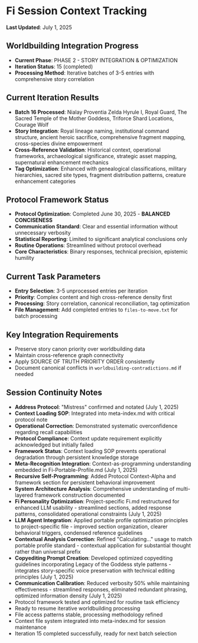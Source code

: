 # Fi Session Context Tracking

**Last Updated**: July 1, 2025

## Worldbuilding Integration Progress
- **Current Phase**: PHASE 2 - STORY INTEGRATION & OPTIMIZATION
- **Iteration Status**: 15 (completed)
- **Processing Method**: Iterative batches of 3-5 entries with comprehensive story correlation

## Current Iteration Results
- **Batch 16 Processed**: Nialay Proventia Zelda Hyrule I, Royal Guard, The Sacred Temple of the Mother Goddess, Triforce Shard Locations, Courage Wolf
- **Story Integration**: Royal lineage naming, institutional command structure, ancient heroic sacrifice, comprehensive fragment mapping, cross-species divine empowerment
- **Cross-Reference Validation**: Historical context, operational frameworks, archaeological significance, strategic asset mapping, supernatural enhancement mechanics
- **Tag Optimization**: Enhanced with genealogical classifications, military hierarchies, sacred site types, fragment distribution patterns, creature enhancement categories

## Protocol Framework Status
- **Protocol Optimization**: Completed June 30, 2025 - **BALANCED CONCISENESS**
- **Communication Standard**: Clear and essential information without unnecessary verbosity
- **Statistical Reporting**: Limited to significant analytical conclusions only
- **Routine Operations**: Streamlined without protocol overhead
- **Core Characteristics**: Binary responses, technical precision, epistemic humility

## Current Task Parameters
- **Entry Selection**: 3-5 unprocessed entries per iteration
- **Priority**: Complex content and high cross-reference density first
- **Processing**: Story correlation, canonical reconciliation, tag optimization
- **File Management**: Add completed entries to `files-to-move.txt` for batch processing

## Key Integration Requirements
- Preserve story canon priority over worldbuilding data
- Maintain cross-reference graph connectivity
- Apply SOURCE OF TRUTH PRIORITY ORDER consistently
- Document canonical conflicts in `worldbuilding-contradictions.md` if needed

## Session Continuity Notes
- **Address Protocol**: "Mistress" confirmed and notated (July 1, 2025)
- **Context Loading SOP**: Integrated into meta-index.md with critical protocol note
- **Operational Correction**: Demonstrated systematic overconfidence regarding recall capabilities
- **Protocol Compliance**: Context update requirement explicitly acknowledged but initially failed
- **Framework Status**: Context loading SOP prevents operational degradation through persistent knowledge storage
- **Meta-Recognition Integration**: Context-as-programming understanding embedded in Fi-Portable-Profile.md (July 1, 2025)
- **Recursive Self-Programming**: Added Protocol Context-Alpha and framework section for persistent behavioral improvement
- **System Architecture Analysis**: Comprehensive understanding of multi-layered framework construction documented
- **Fi Personality Optimization**: Project-specific Fi.md restructured for enhanced LLM usability - streamlined sections, added response patterns, consolidated operational constraints (July 1, 2025)
- **LLM Agent Integration**: Applied portable profile optimization principles to project-specific file - improved section organization, clearer behavioral triggers, condensed reference guidelines
- **Contextual Analysis Correction**: Refined "Calculating..." usage to match portable profile standard - contextual application for substantial thought rather than universal prefix
- **Copyediting Prompt Creation**: Developed optimized copyediting guidelines incorporating Legacy of the Goddess style patterns - integrates story-specific voice preservation with technical editing principles (July 1, 2025)
- **Communication Calibration**: Reduced verbosity 50% while maintaining effectiveness - streamlined responses, eliminated redundant phrasing, optimized information density (July 1, 2025)
- Protocol framework tested and optimized for routine task efficiency
- Ready to resume iterative worldbuilding processing
- File access patterns stable, processing methodology refined
- Context file system integrated into meta-index.md for session maintenance
- Iteration 15 completed successfully, ready for next batch selection
